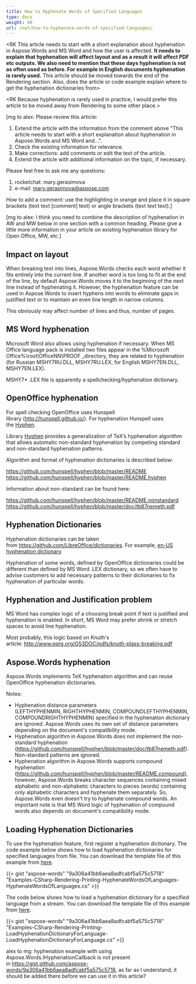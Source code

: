 ```yaml
---
title: How to Hyphenate Words of Specified Languages
type: docs
weight: 40
url: /net/how-to-hyphenate-words-of-specified-languages/
---
```


<RK This article needs to start with a short explanation about hyphenation in Aspose.Words and MS Word and how the user is affected. **It needs to explain that hyphenation will affect layout and as a result it will affect PDF etc outputs. We also need to mention that these days hyphenation is not as often used as before. For example in English documents hyphenation is rarely used.** This article should be moved towards the end of the Rendering section. Also, does the article or code example explain where to get the hyphenation dictionaries from>

<RK Because hyphenation is rarely used in practice, I would prefer this article to be moved away from Rendering to some other place.>



[mg to alex: Please review this article:

1. Extend the article with the information from the comment above "This article needs to start with a short explanation about hyphenation in Aspose.Words and MS Word and...".
1. Check the existing information for relevance.
1. Make corrections: add comments or edit the text of the article.
1. Extend the article with additional information on the topic, if necessary.

Please feel free to ask me any questions:

1. rocketchat: mary.gerasimova
1. e-mail: [mary.gerasimova@aspose.com](/words/net/mailto-mary-gerasimova@aspose-com/)

How to add a comment: use the highlighting in orange and place it in square brackets (text text [comment] text) or angle brackets (text text <comment> text).]

[mg to alex: I think you need to combine the description of hyphenation in AW and MW below in one section with a common heading. Please give a little more information in your article on existing hyphenation library for Open Office, MW, etc.]

## **Impact on layout**


When breaking text into lines, Aspose.Words checks each word whether it fits entirely into the current line. If another word is too long to fit at the end of the line, by default Aspose.Words moves it to the beginning of the next line instead of hyphenating it. However, the hyphenation feature can be used in Aspose.Words to insert hyphens into words to eliminate gaps in justified text or to maintain an even line length in narrow columns.

This obviously may affect number of lines and thus, number of pages.



## **MS Word hyphenation**
Microsoft Word also allows using hyphenation if necessary. When MS Office language pack is installed two files appear in the %Microsoft Office%\root\OfficeNN\PROOF _directory, they are related to hyphenation (for Russian MSHY7RU.DLL, MSHY7RU.LEX, for English MSHY7EN.DLL, MSHY7EN.LEX).

MSHY7* .LEX file is apparently a spellchecking/hyphenation dictionary.
## **OpenOffice hyphenation**
For spell checking OpenOffice uses Hunspell library (<http://hunspell.github.io/>). For hyphenation Hunspell uses the [Hyphen](https://github.com/hunspell/hyphen).

Library [Hyphen](https://github.com/hunspell/hyphen) provides a generalization of TeX’s hyphenation algorithm that allows automatic non-standard hyphenation by competing standard and non-standard hyphenation patterns.

Algorithm and format of hyphenation dictionaries is described below:

<https://github.com/hunspell/hyphen/blob/master/README>
<https://github.com/hunspell/hyphen/blob/master/README.hyphen>

Information about non-standard can be found here:

<https://github.com/hunspell/hyphen/blob/master/README.nonstandard> 
<https://github.com/hunspell/hyphen/blob/master/doc/tb87nemeth.pdf>


## **Hyphenation Dictionaries**
Hyphenation dictionaries can be taken from <https://github.com/LibreOffice/dictionaries>. For example, [en-US hyphenation dictionary](https://github.com/LibreOffice/dictionaries/blob/master/en/hyph_en_US.dic)

Hyphenation of some words, defined by OpenOffice dictionaries could be different than defined by MS Word .LEX dictionary, so we often have to advise customers to add necessary patterns to their dictionaries to fix hyphenation of particular words. 
## **Hyphenation and Justification problem**
MS Word has complex logic of a choosing break point if text is justified and hyphenation is enabled. In short, MS Word may prefer shrink or stretch spaces to avoid line hyphenation.

Most probably, this logic based on Knuth's article: <http://www.eprg.org/G53DOC/pdfs/knuth-plass-breaking.pdf>
## **Aspose.Words hyphenation**
Aspose.Words implements TeX hyphenation algorithm and can reuse OpenOffice hyphenation dictionaries.

Notes:

- Hyphenation distance parameters (LEFTHYPHENMIN, RIGHTHYPHENMIN, COMPOUNDLEFTHYPHENMIN, COMPOUNDRIGHTHYPHENMIN) specified in the hyphenation dictionary are ignored. Aspose.Words uses its own set of distance parameters depending on the document's compatibility mode.
- Hyphenation algorithm in Aspose.Words does not implement the non-standard hyphenation (<https://github.com/hunspell/hyphen/blob/master/doc/tb87nemeth.pdf>). Non-standard patterns are ignored.
- Hyphenation algorithm in Aspose.Words supports compound hyphenation (<https://github.com/hunspell/hyphen/blob/master/README.compound>), however, Aspose.Words breaks character sequences containing mixed alphabetic and non-alphabetic characters to pieces (words) containing only alphabetic characters and hyphenate them separately. So, Aspose.Words even doesn't try to hyphenate compound words. An important note is that MS Word logic of hyphenation of compound words also depends on document's compatibility mode. 
## **Loading Hyphenation Dictionaries**
To use the hyphenation feature, first register a hyphenation dictionary. The code example below shows how to load hyphenation dictionaries for specified languages from file. You can download the template file of this example from [here](https://github.com/aspose-words/Aspose.Words-for-.NET/blob/master/Examples/Data/Rendering-Printing/TestFile%20RenderShape.doc).

{{< gist "aspose-words" "9a306a41bb6aea8adfcabf5a575c5718" "Examples-CSharp-Rendering-Printing-HyphenateWordsOfLanguages-HyphenateWordsOfLanguages.cs" >}}

The code below shows how to load a hyphenation dictionary for a specified language from a stream. You can download the template file of this example from [here](https://github.com/aspose-words/Aspose.Words-for-.NET/blob/master/Examples/Data/Rendering-Printing/TestFile%20RenderShape.doc).

{{< gist "aspose-words" "9a306a41bb6aea8adfcabf5a575c5718" "Examples-CSharp-Rendering-Printing-LoadHyphenationDictionaryForLanguage-LoadHyphenationDictionaryForLanguage.cs" >}}



alex to mg: hyphenation example with using Aspose.Words.IHyphenationCallback is not present in <https://gist.github.com/aspose-words/9a306a41bb6aea8adfcabf5a575c5718>, as far as I understand, it should be added there before we can use it in this article?
